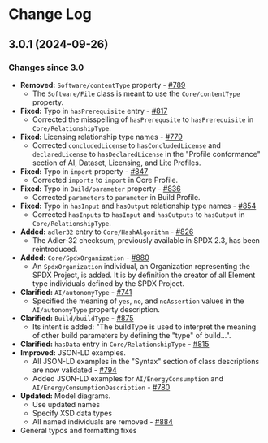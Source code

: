# Change Log

## 3.0.1 (2024-09-26)

### Changes since 3.0

- **Removed:** `Software/contentType` property - [#789](https://github.com/spdx/spdx-3-model/pull/789)
  - The `Software/File` class is meant to use the `Core/contentType` property.
- **Fixed:** Typo in `hasPrerequisite` entry - [#817](https://github.com/spdx/spdx-3-model/pull/817)
  - Corrected the misspelling of `hasPrerequsite` to `hasPrerequisite` in
    `Core/RelationshipType`.
- **Fixed:** Licensing relationship type names - [#779](https://github.com/spdx/spdx-3-model/pull/779)
  - Corrected `concludedLicense` to `hasConcludedLicense` and
    `declaredLicense` to `hasDeclaredLicense` in the "Profile conformance"
    section of AI, Dataset, Licensing, and Lite Profiles.
- **Fixed:** Typo in `import` property - [#847](https://github.com/spdx/spdx-3-model/pull/847)
  - Corrected `imports` to `import` in Core Profile.
- **Fixed:** Typo in `Build/parameter` property - [#836](https://github.com/spdx/spdx-3-model/pull/836)
  - Corrected `parameters` to `parameter` in Build Profile.
- **Fixed:** Typo in `hasInput` and `hasOutput` relationship type names - [#854](https://github.com/spdx/spdx-3-model/pull/854)
  - Corrected `hasInputs` to `hasInput` and `hasOutputs` to `hasOutput` in
    `Core/RelationshipType`.
- **Added:** `adler32` entry to `Core/HashAlgorithm` - [#826](https://github.com/spdx/spdx-3-model/pull/826)
  - The Adler-32 checksum, previously available in SPDX 2.3, has been
    reintroduced.
- **Added:** `Core/SpdxOrganization` - [#880](https://github.com/spdx/spdx-3-model/pull/880)
  - An `SpdxOrganization` individual, an Organization representing the SPDX
    Project, is added. It is by definition the creator of all Element type individuals
    defined by the SPDX Project.
- **Clarified:** `AI/autonomyType` - [#741](https://github.com/spdx/spdx-3-model/pull/741)
  - Specified the meaning of `yes`, `no`, and `noAssertion` values in the
    `AI/autonomyType` property description.
- **Clarified:** `Build/buildType` - [#875](https://github.com/spdx/spdx-3-model/pull/875)
  - Its intent is added: "The buildType is used to interpret the meaning of
    other build parameters by defining the "type" of build...".
- **Clarified:** `hasData` entry in `Core/RelationshipType` - [#815](https://github.com/spdx/spdx-3-model/pull/815)
- **Improved:** JSON-LD examples.
  - All JSON-LD examples in the "Syntax" section of class descriptions are now
    validated - [#794](https://github.com/spdx/spdx-3-model/pull/794)
  - Added JSON-LD examples for `AI/EnergyConsumption` and
    `AI/EnergyConsumptionDescription` - [#780](https://github.com/spdx/spdx-3-model/pull/780)
- **Updated:** Model diagrams.
  - Use updated names
  - Specify XSD data types
  - All named individuals are removed - [#884](https://github.com/spdx/spdx-3-model/pull/884)
- General typos and formatting fixes

